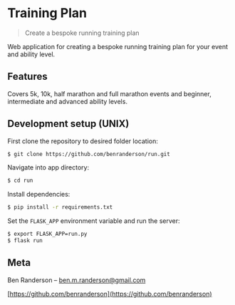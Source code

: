 # Training Plan
> Create a bespoke running training plan

Web application for creating a bespoke running training plan for your event and ability level.

## Features

Covers 5k, 10k, half marathon and full marathon events and beginner, intermediate and advanced ability levels.

## Development setup (UNIX)

First clone the repository to desired folder location:

```sh
$ git clone https://github.com/benranderson/run.git
```

Navigate into app directory:

```sh
$ cd run
```

Install dependencies:

```sh
$ pip install -r requirements.txt
```

Set the `FLASK_APP` environment variable and run the server:

```sh
$ export FLASK_APP=run.py
$ flask run
```

## Meta

Ben Randerson – ben.m.randerson@gmail.com

[https://github.com/benranderson](https://github.com/benranderson)